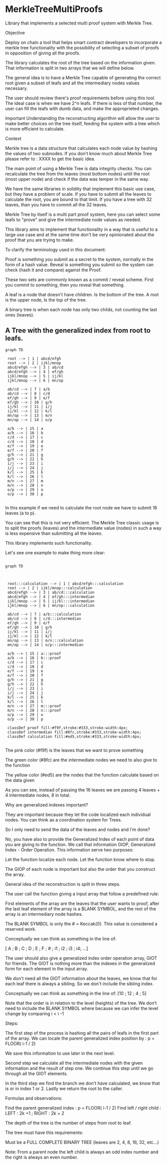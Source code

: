 # MerkleTreeMultiProofs
 
Library that implements a selected multi proof system with Merkle Tree.
 
Objective
 
Deploy on chain a tool that helps smart contract developers to incorporate a merkle tree functionality with the possibility of selecting a subset of proofs in opposition of giving all the proofs.
 
The library calculates the root of the tree based on the information given.
That information is split in two arrays that we will define below.
 
The general idea is to have a Merkle Tree capable of generating the correct root given a subset of leafs and all the intermediary nodes values necessary.
 
The user should review there's proof requirements before using this tool.
The ideal case is when we have 2^n leafs. If there is less of that number, the user can fill the leafs with dumb data, and make the approprieted changes.
 
Important
Understanding the reconstructing algorithm will allow the user to make better choices on the tree itself, feeding the system with a tree which is more efficient to calculate.
 
 
Context
 
Merkle tree is a data structure that calculates each node value by hashing the values of two subnodes. If you don't know much about Merkle Tree please refer to : XXXX to get the basic idea.
 
The main point of using a Merkle Tree is data integrity checks. You can recalculate the tree from the leaves (most bottom nodes) until the root (most upper node) and check if the data was temper in the same way.
 
We have the same libraries in solidity that implement this basic use case, but they have a problem of scale.
If you have to submit all the leaves to calculate the root, you are bound to that limit. If you have a tree with 32 leaves, than you have to commit all the 32 leaves.
 
Merkle Tree by itself is a multi part proof system, here you can select some leafs to "prove" and give the intermediate node values as needed.
 
This library aims to implement that functionality in a way that is useful to a large use case and at the same time don't be very opinionated about the proof that you are trying to make.
 
 
 
 
To clarify the terminology used in this document:
 
Proof is something you submit as a secret to the system, normally in the form of a hash value.
Reveal is something you submit so the system can check (hash it and compare) against the Proof.
 
These two sets are commonly known as a commit / reveal scheme. First you commit to something, then you reveal that something.
 
A leaf is a node that doesn't have children. Is the bottom of the tree.
A root is the upper node, Is the top of the tree.
 
A binary tree is when each node has only two childs, not counting the last ones (leaves).
 
 
## A Tree with the generalized index from root to leafs.
 
```mermaid
graph TD
 
 root --> | 1 | abcd/efgh
 root --> | 2 | ijkl/mnop
 abcd/efgh --> | 3 | ab/cd
 abcd/efgh --> | 4 | ef/gh
 ijkl/mnop --> | 5 | ij/kl
 ijkl/mnop --> | 6 | mn/op
 
 ab/cd --> | 7 | a/b
 ab/cd --> | 8 | c/d
 ef/gh --> | 9 | e/f
 ef/gh --> | 10 | g/h
 ij/kl --> | 11 | i/j
 ij/kl --> | 12 | k/l
 mn/op --> | 13 | m/n
 mn/op --> | 14 | o/p
 
 a/b --> | 15 | a
 a/b --> | 16 | b
 c/d --> | 17 | c
 c/d --> | 18 | d
 e/f --> | 19 | e
 e/f --> | 20 | f
 g/h --> | 21 | g
 g/h --> | 22 | h
 i/j --> | 23 | i
 i/j --> | 24 | j
 k/l --> | 25 | k
 k/l --> | 26 | l
 m/n --> | 27 | m
 m/n --> | 28 | n
 o/p --> | 29 | o
 o/p --> | 30 | p
 
 ```
 
 
In this example if we need to calculate the root node we have to submit 16 leaves (a to p).
 
You can see that this is not very efficient. The Merkle Tree classic usage is to split the proofs (leaves) and the intermediate value (nodes) in such a way is less expensive than submitting all the leaves.
 
This library implements such functionality.
 
Let's see one example to make thing more clear:
 
 
```mermaid
 
graph TD
 
 
 
 root:::calculation --> | 1 | abcd/efgh:::calculation
 root --> | 2 | ijkl/mnop:::calculation
 abcd/efgh --> | 3 | ab/cd:::calculation
 abcd/efgh --> | 4 | ef/gh:::intermedian
 ijkl/mnop --> | 5 | ij/kl:::intermedian
 ijkl/mnop --> | 6 | mn/op:::calculation
 
 ab/cd --> | 7 | a/b:::calculation
 ab/cd --> | 8 | c/d:::intermedian
 ef/gh --> | 9 | e/f
 ef/gh --> | 10 | g/h
 ij/kl --> | 11 | i/j
 ij/kl --> | 12 | k/l
 mn/op --> | 13 | m/n:::calculation
 mn/op --> | 14 | o/p:::intermedian
 
 a/b --> | 15 | a:::proof
 a/b --> | 16 | b:::proof
 c/d --> | 17 | c
 c/d --> | 18 | d
 e/f --> | 19 | e
 e/f --> | 20 | f
 g/h --> | 21 | g
 g/h --> | 22 | h
 i/j --> | 23 | i
 i/j --> | 24 | j
 k/l --> | 25 | k
 k/l --> | 26 | l
 m/n --> | 27 | m:::proof
 m/n --> | 28 | n:::proof
 o/p --> | 29 | o
 o/p --> | 30 | p
 
 classDef proof fill:#f9f,stroke:#333,stroke-width:4px;
 classDef intermedian fill:#8fc,stroke:#333,stroke-width:4px;
 classDef calculation fill:#ed5,stroke:#333,stroke-width:4px;
 
 ```
 
The pink color (#f9f) is the leaves that we want to prove something
 
The green color (#8fc) are the intermediate nodes we need to also give to the function
 
The yellow color (#ed5) are the nodes that the function calculate based on the data given
 
As you can see, instead of passing the 16 leaves we are passing 4 leaves + 4 intermediate nodes, 8 in total.
 
 
 
Why are generalized indexes important?
 
They are important because they let the code localized each individual nodes. You can think as a coordination system for Trees.
 
 
So I only need to send the data of the leaves and nodes and I'm done?
 
No, you have also to provide the Generalized Index of each point of data you are giving to the function. We call that information GIOP, Generalized Index - Order Operation. This information serve two purposes:
 
Let the function localize each node.
Let the function know where to stop.
 
The GIOP of each node is important but also the order that you construct the array.
 
 
 
 
General idea of the reconstruction is split in three steps.
 
The user call the function giving a input array that follow a predefined rule:
 
First elements of the array are the leaves that the user wants to proof, after the last leaf element of the array is a BLANK SYMBOL, and the rest of the array is an intermediary node hashes.
 
The BLANK SYMBOL is only the # = Keccak(0). This value is considered a reserved work.
 
Conceptually we can think as something in the line of:
 
[ A ; B ; C ; D ; E ; F ; # ; i1 ; i2 ; i3 ; i4; …]
 
The user should also give a generalized index order operation array, GIOT for friends.
The GIOT is nothing more than the indexes in the generalized form for each element in the input array.
 
We don't need all the GIOT information about the leaves, we know that for each leaf there is always a sibling. So we don't include the sibling index.
 
Conceptually we can think as something in the line of:
[10 ; 12 ; 4 ; 5]
 
 
Note that the order is in relation to the level (heights) of the tree. We don’t need to include the BLANK SYMBOL where because we can infer the level change by comparing i < i -1
 
 
 
Steps:
 
The first step of the process is hashing all the pairs of leafs in the first part of the array.
We can locale the parent generalized index position by : p = FLOOR( i-1 / 2)
 
We save this information to use later in the next level.
 
Second step we calculate all the intermediate nodes with the given information and the result of step one. We continue this step until we go through all the GIOT elements.
 
 
In the third step we find the branch we don't have calculated, we know that is or in index 1 or 2. Lastly we return the root to the caller.
 
 
 
 
 
Formulas and observations:
 
Find the parent generalized index : p = FLOOR( i-1 / 2)
Find left / right child : LEFT : 2k +1 ; RIGHT : 2k + 2
 
The depth of the tree is the number of steps from root to leaf.
 
The tree must have this requirements:
 
Must be a FULL COMPLETE BINARY TREE (leaves are 2, 4, 8, 16, 32, etc...)
 
 
Note: From a parent node the left child is always an odd index number and the right is always an even number.
 
 
 

